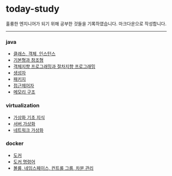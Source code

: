 # today-study
훌륭한 엔지니어가 되기 위해 공부한 것들을 기록하였습니다.
마크다운으로 작성합니다.

---
### java
- [클래스, 객체, 인스턴스](https://github.com/BOYOUNG-KANG/today-study/blob/main/java/class.md)
- [기본형과 참조형](https://github.com/BOYOUNG-KANG/today-study/blob/main/java/type.md)
- [객체지향 프로그래밍과 절차지향 프로그래밍](https://github.com/BOYOUNG-KANG/today-study/blob/main/java/oop.md)
- [생성자](https://github.com/BOYOUNG-KANG/today-study/blob/main/java/constructor.md)
- [패키지](https://github.com/BOYOUNG-KANG/today-study/blob/main/java/package.md)
- [접근제어자](https://github.com/BOYOUNG-KANG/today-study/blob/main/java/access_modifier.md)
- [메모리 구조](https://github.com/BOYOUNG-KANG/today-study/blob/main/java/memory_structure.md)


### virtualization
- [가상화 기초 지식](https://github.com/BOYOUNG-KANG/today-study/blob/main/virtualization/base.md)
- [서버 가상화](https://github.com/BOYOUNG-KANG/today-study/blob/main/virtualization/server-virtualization.md)
- [네트워크 가상화](https://github.com/BOYOUNG-KANG/today-study/blob/main/virtualization/network-virtualization.md)

### docker
- [도커](https://github.com/BOYOUNG-KANG/today-study/blob/main/docker/base.md)
- [도커 명령어](https://github.com/BOYOUNG-KANG/today-study/blob/main/docker/command.md)
- [볼륨, 네임스페이스, 컨트롤 그룹, 차분 관리](https://github.com/BOYOUNG-KANG/today-study/blob/main/docker/base2.md)
